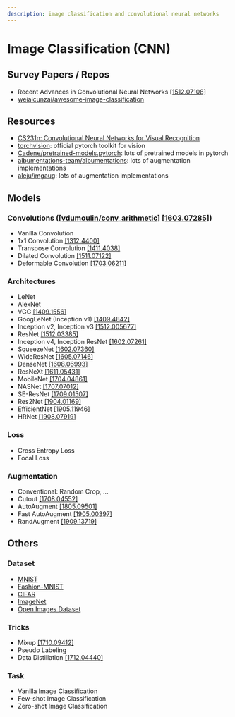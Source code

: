 ```yaml
---
description: image classification and convolutional neural networks
---
```


# Image Classification \(CNN\)

## Survey Papers / Repos

* Recent Advances in Convolutional Neural Networks [\[1512.07108\]](https://arxiv.org/abs/1512.07108)
* [weiaicunzai/awesome-image-classification](https://github.com/weiaicunzai/awesome-image-classification)

## Resources

* [CS231n: Convolutional Neural Networks for Visual Recognition](http://cs231n.stanford.edu/)
* [torchvision](https://pytorch.org/docs/stable/torchvision/index.html): official pytorch toolkit for vision
* [Cadene/pretrained-models.pytorch](https://github.com/Cadene/pretrained-models.pytorch): lots of pretrained models in pytorch
* [albumentations-team/albumentations](https://github.com/albumentations-team/albumentations): lots of augmentation implementations
* [aleju/imgaug](https://github.com/aleju/imgaug): lots of augmentation implementations

## Models

### Convolutions \([\[vdumoulin/conv\_arithmetic\]](https://github.com/vdumoulin/conv_arithmetic) [\[1603.07285\]](https://arxiv.org/abs/1603.07285)\)

* Vanilla Convolution
* 1x1 Convolution [\[1312.4400\]](https://arxiv.org/abs/1312.4400)
* Transpose Convolution [\[1411.4038\]](https://arxiv.org/abs/1411.4038)
* Dilated Convolution [\[1511.07122\]](https://arxiv.org/abs/1511.07122)
* Deformable Convolution [\[1703.06211\]](https://arxiv.org/abs/1703.06211)

### Architectures

* LeNet
* AlexNet
* VGG [\[1409.1556\]](https://arxiv.org/abs/1409.1556)
* GoogLeNet \(Inception v1\) [\[1409.4842\]](https://arxiv.org/abs/1409.4842)
* Inception v2, Inception v3 [\[1512.005677\]](https://arxiv.org/abs/1512.00567)
* ResNet [\[1512.03385\]](https://arxiv.org/abs/1512.03385)
* Inception v4, Inception ResNet [\[1602.07261\]](https://arxiv.org/abs/1602.07261)
* SqueezeNet [\[1602.07360\]](https://arxiv.org/abs/1602.07360)
* WideResNet [\[1605.07146\]](https://arxiv.org/abs/1605.07146)
* DenseNet [\[1608.06993\]](https://arxiv.org/abs/1608.06993)
* ResNeXt [\[1611.05431\]](https://arxiv.org/abs/1611.05431)
* MobileNet [\[1704.04861\]](https://arxiv.org/abs/1704.04861)
* NASNet [\[1707.07012\]](https://arxiv.org/abs/1707.07012)
* SE-ResNet [\[1709.01507\]](https://arxiv.org/abs/1709.01507)
* Res2Net [\[1904.01169\]](https://arxiv.org/abs/1904.01169)
* EfficientNet [\[1905.11946\]](https://arxiv.org/abs/1905.11946)
* HRNet [\[1908.07919\]](https://arxiv.org/abs/1908.07919)

### Loss

* Cross Entropy Loss
* Focal Loss

### Augmentation

* Conventional: Random Crop, ...
* Cutout [\[1708.04552\]](https://arxiv.org/abs/1708.04552)
* AutoAugment [\[1805.09501\]](https://arxiv.org/abs/1805.09501)
* Fast AutoAugment [\[1905.00397\]](https://arxiv.org/abs/1905.00397)
* RandAugment [\[1909.13719\]](https://arxiv.org/abs/1909.13719)

## Others

### Dataset

* [MNIST](http://yann.lecun.com/exdb/mnist/)
* [Fashion-MNIST](https://github.com/zalandoresearch/fashion-mnist)
* [CIFAR](https://www.cs.toronto.edu/~kriz/cifar.html)
* [ImageNet](http://www.image-net.org/)
* [Open Images Dataset](https://storage.googleapis.com/openimages/web/index.html)

### Tricks

* Mixup [\[1710.09412\]](https://arxiv.org/abs/1710.09412)
* Pseudo Labeling
* Data Distillation [\[1712.04440\]](https://arxiv.org/abs/1712.04440)

### Task

* Vanilla Image Classification
* Few-shot Image Classification
* Zero-shot Image Classification



